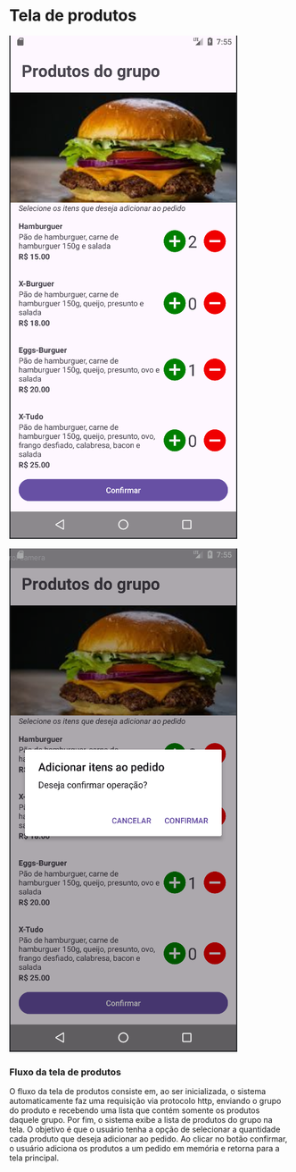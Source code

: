 # Tela de produtos

![produtos](imagens/produtos.png)

![produtos caixa de dialogo](imagens/produtos-cx-de-dialogo.png)


### Fluxo da tela de produtos

O fluxo da tela de produtos consiste em, ao ser inicializada, o sistema automaticamente faz uma requisição via protocolo http, enviando o grupo do produto e recebendo uma lista que contém somente os produtos daquele grupo. Por fim, o sistema exibe a lista de produtos do grupo na tela. O objetivo é que o usuário tenha a opção de selecionar a quantidade cada produto que deseja adicionar ao pedido. Ao clicar no botão confirmar, o usuário adiciona os produtos a um pedido em memória e retorna para a tela principal.
